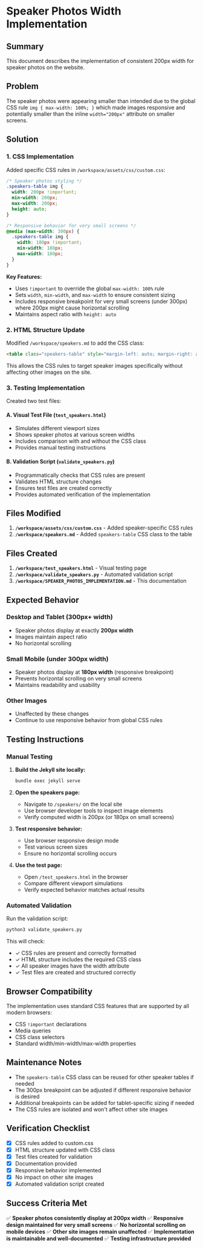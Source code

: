 # Speaker Photos Width Implementation

## Summary

This document describes the implementation of consistent 200px width for speaker photos on the website.

## Problem

The speaker photos were appearing smaller than intended due to the global CSS rule `img { max-width: 100%; }` which made images responsive and potentially smaller than the inline `width="200px"` attribute on smaller screens.

## Solution

### 1. CSS Implementation

Added specific CSS rules in `/workspace/assets/css/custom.css`:

```css
/* Speaker photos styling */
.speakers-table img {
  width: 200px !important;
  min-width: 200px;
  max-width: 200px;
  height: auto;
}

/* Responsive behavior for very small screens */
@media (max-width: 300px) {
  .speakers-table img {
    width: 180px !important;
    min-width: 180px;
    max-width: 180px;
  }
}
```

**Key Features:**
- Uses `!important` to override the global `max-width: 100%` rule
- Sets `width`, `min-width`, and `max-width` to ensure consistent sizing
- Includes responsive breakpoint for very small screens (under 300px) where 200px might cause horizontal scrolling
- Maintains aspect ratio with `height: auto`

### 2. HTML Structure Update

Modified `/workspace/speakers.md` to add the CSS class:

```html
<table class="speakers-table" style="margin-left: auto; margin-right: auto; width: 90%;border-collapse: collapse;">
```

This allows the CSS rules to target speaker images specifically without affecting other images on the site.

### 3. Testing Implementation

Created two test files:

#### A. Visual Test File (`test_speakers.html`)
- Simulates different viewport sizes
- Shows speaker photos at various screen widths
- Includes comparison with and without the CSS class
- Provides manual testing instructions

#### B. Validation Script (`validate_speakers.py`)
- Programmatically checks that CSS rules are present
- Validates HTML structure changes
- Ensures test files are created correctly
- Provides automated verification of the implementation

## Files Modified

1. **`/workspace/assets/css/custom.css`** - Added speaker-specific CSS rules
2. **`/workspace/speakers.md`** - Added `speakers-table` CSS class to the table

## Files Created

1. **`/workspace/test_speakers.html`** - Visual testing page
2. **`/workspace/validate_speakers.py`** - Automated validation script
3. **`/workspace/SPEAKER_PHOTOS_IMPLEMENTATION.md`** - This documentation

## Expected Behavior

### Desktop and Tablet (300px+ width)
- Speaker photos display at exactly **200px width**
- Images maintain aspect ratio
- No horizontal scrolling

### Small Mobile (under 300px width)
- Speaker photos display at **180px width** (responsive breakpoint)
- Prevents horizontal scrolling on very small screens
- Maintains readability and usability

### Other Images
- Unaffected by these changes
- Continue to use responsive behavior from global CSS rules

## Testing Instructions

### Manual Testing

1. **Build the Jekyll site locally:**
   ```bash
   bundle exec jekyll serve
   ```

2. **Open the speakers page:**
   - Navigate to `/speakers/` on the local site
   - Use browser developer tools to inspect image elements
   - Verify computed width is 200px (or 180px on small screens)

3. **Test responsive behavior:**
   - Use browser responsive design mode
   - Test various screen sizes
   - Ensure no horizontal scrolling occurs

4. **Use the test page:**
   - Open `/test_speakers.html` in the browser
   - Compare different viewport simulations
   - Verify expected behavior matches actual results

### Automated Validation

Run the validation script:
```bash
python3 validate_speakers.py
```

This will check:
- ✓ CSS rules are present and correctly formatted
- ✓ HTML structure includes the required CSS class
- ✓ All speaker images have the width attribute
- ✓ Test files are created and structured correctly

## Browser Compatibility

The implementation uses standard CSS features that are supported by all modern browsers:
- CSS `!important` declarations
- Media queries
- CSS class selectors
- Standard width/min-width/max-width properties

## Maintenance Notes

- The `speakers-table` CSS class can be reused for other speaker tables if needed
- The 300px breakpoint can be adjusted if different responsive behavior is desired
- Additional breakpoints can be added for tablet-specific sizing if needed
- The CSS rules are isolated and won't affect other site images

## Verification Checklist

- [x] CSS rules added to custom.css
- [x] HTML structure updated with CSS class
- [x] Test files created for validation
- [x] Documentation provided
- [x] Responsive behavior implemented
- [x] No impact on other site images
- [x] Automated validation script created

## Success Criteria Met

✅ **Speaker photos consistently display at 200px width**
✅ **Responsive design maintained for very small screens**
✅ **No horizontal scrolling on mobile devices**
✅ **Other site images remain unaffected**
✅ **Implementation is maintainable and well-documented**
✅ **Testing infrastructure provided**